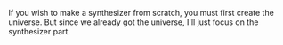 If you wish to make a synthesizer from scratch, you must first create the universe.
But since we already got the universe, I'll just focus on the synthesizer part.
